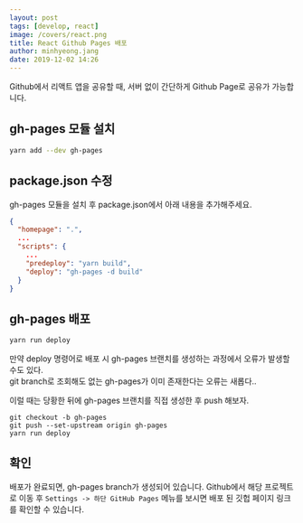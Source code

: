 ```yaml
---
layout: post
tags: [develop, react]
image: /covers/react.png
title: React Github Pages 배포
author: minhyeong.jang
date: 2019-12-02 14:26
---
```


Github에서 리액트 앱을 공유할 때, 서버 없이 간단하게 Github Page로 공유가 가능합니다.

## gh-pages 모듈 설치

```bash
yarn add --dev gh-pages
```

## package.json 수정

gh-pages 모듈을 설치 후 package.json에서 아래 내용을 추가해주세요.

```json
{
  "homepage": ".",
  ...
  "scripts": {
    ...
    "predeploy": "yarn build",
    "deploy": "gh-pages -d build"
  }
}
```

## gh-pages 배포

```bash
yarn run deploy
```

만약 deploy 명령어로 배포 시 gh-pages 브랜치를 생성하는 과정에서 오류가 발생할 수도 있다.  
git branch로 조회해도 없는 gh-pages가 이미 존재한다는 오류는 새롭다..

이럴 때는 당황한 뒤에 gh-pages 브랜치를 직접 생성한 후 push 해보자.

```
git checkout -b gh-pages
git push --set-upstream origin gh-pages
yarn run deploy
```

## 확인

배포가 완료되면, gh-pages branch가 생성되어 있습니다.
Github에서 해당 프로젝트로 이동 후 `Settings -> 하단 GitHub Pages` 메뉴를 보시면 배포 된 깃헙 페이지 링크를 확인할 수 있습니다.
